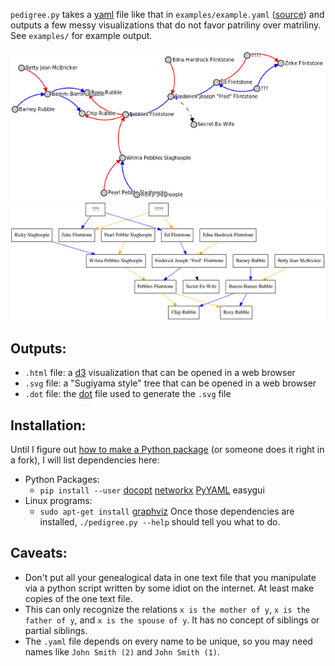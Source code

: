 `pedigree.py` takes a [yaml][] file like that in `examples/example.yaml` ([source][]) and outputs a
few messy visualizations that do not favor patriliny over matriliny.  See `examples/` for example output.

![Screenshot 1](media/screenshot1.png)
![Screenshot 2](media/screenshot2.png)

Outputs:
--------
  - `.html` file: a [d3][] visualization that can be opened in a web browser
  - `.svg` file: a "Sugiyama style" tree that can be opened in a web browser
  - `.dot` file: the [dot][] file used to generate the `.svg` file

Installation:
-------------
Until I figure out [how to make a Python package][ugh] (or someone does it
right in a fork), I will list dependencies here:
  - Python Packages:
    - `pip install --user` [docopt][] [networkx][] [PyYAML][] easygui
  - Linux programs:
    - `sudo apt-get install` [graphviz][dot]
Once those dependencies are installed, `./pedigree.py --help` should tell you
what to do.

Caveats:
--------
  - Don't put all your genealogical data in one text file that you manipulate via a python script written by some idiot on the internet.  At least make copies of the one text file.
  - This can only recognize the relations `x is the mother of y`, `x is the father of y`, and `x is the spouse of y`.  It has no concept of siblings or partial siblings.
  - The `.yaml` file depends on every name to be unique, so you may need names like `John Smith (2)` and `John Smith (1)`.


[yaml]: https://en.wikipedia.org/wiki/YAML
[PyYAML]: http://pyyaml.org
[d3]: http://d3js.org/
[dot]: https://en.wikipedia.org/wiki/Graphviz
[ugh]: http://blog.ionelmc.ro/2015/02/24/the-problem-with-packaging-in-python/
[docopt]: http://docopt.org/
[source]: https://en.wikipedia.org/wiki/Template:Flintstones_family_tree
[networkx]: http://networkx.github.io/documentation/latest/overview.html
